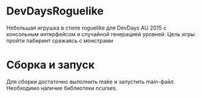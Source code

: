 # DevDaysRoguelike
Небольшая игрушка в стиле roguelike для DevDays AU 2015 с консольным интерфейсом и случайной генерацией уровней.
Цель игры: пройти лабиринт сражаясь с монстрами

# Сборка и запуск
Для сборки достаточно выполнить make и запустить main-файл. Необходимо наличие библиотеки ncurses.
